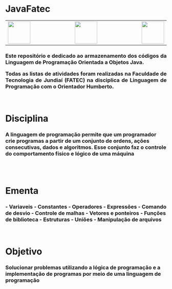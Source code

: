 # JavaFatec

<div class="box">

<table>
    <tr>
  <td width="400" align="left"> <img src="http://www.fatecjd.edu.br/pec/images/fatec-logo-completo.png" height="70"> </td>
  <td width="300" align="center"> <img src="https://bkpsitecpsnew.blob.core.windows.net/uploadsitecps/sites/1/2022/10/centro-paula-souza-logo.svg" height="70"> </td>
  <td width="400" align="right"> <img src="https://logodownload.org/wp-content/uploads/2015/12/governo-do-estado-de-sao-paulo-sp-logo.png" height="70"> </td>
    </tr>
</table> 
    
<h3 align="justify"> Este repositório e dedicado ao armazenamento dos códigos da Linguagem de Programação Orientada a Objetos Java.

Todas as listas de atividades foram realizadas na Faculdade de Tecnologia de Jundiaí (FATEC) na disciplica de Linguagem de Programação com o Orientador Humberto. </h4>


<br>
<h1>Disciplina</h1>
    
<h3>
A linguagem de programação permite que um programador crie programas a partir de um conjunto de ordens, ações consecutivas, dados e algoritmos. Esse conjunto faz o controle do comportamento físico e lógico de uma máquina
</h3>
<br>
    
<br>
<h1>Ementa</h1> 

 <h3> 
- Variaveis
- Constantes
- Operadores
- Expressões
- Comando de desvio
- Controle de malhas
- Vetores e ponteiros 
- Funções de biblioteca 
- Estruturas
- Uniões 
- Manipulação de arquivos
</h3>
    
<br>
<h1>Objetivo</h1>
<h3>Solucionar problemas utilizando a lógica de programação e a implementação de programas por meio de uma linguagem de programação</h3>
    
</div>


